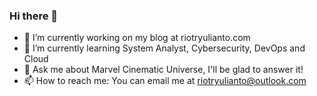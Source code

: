 ### Hi there 👋

- 🔭 I’m currently working on my blog at riotryulianto.com
- 🌱 I’m currently learning System Analyst, Cybersecurity, DevOps and Cloud
- 💬 Ask me about Marvel Cinematic Universe, I'll be glad to answer it!
- 📫 How to reach me: You can email me at riotryulianto@outlook.com
